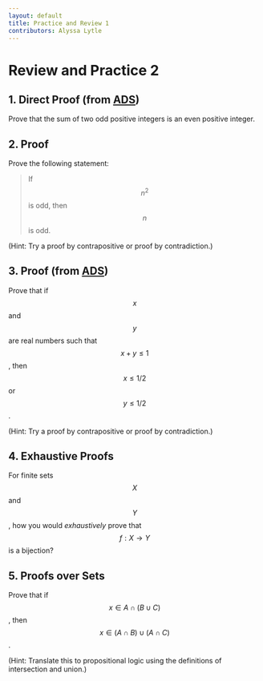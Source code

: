 ```yaml
---
layout: default
title: Practice and Review 1
contributors: Alyssa Lytle
---
```


# Review and Practice 2





## 1. Direct Proof (from [ADS](https://discretemath.org/))

Prove that the sum of two odd positive integers is an even positive integer.

## 2. Proof

Prove the following statement:

> If $$n^2$$ is odd, then $$n$$ is odd.

(Hint: Try a proof by contrapositive or proof by contradiction.)

## 3. Proof (from [ADS](https://discretemath.org/)) 
Prove that if $$x$$ and $$y$$ are real numbers such that $$x +y \leq 1$$, then $$x \leq 1/2$$ or $$y \leq 1/2$$.

(Hint: Try a proof by contrapositive or proof by contradiction.)

## 4. Exhaustive Proofs

For finite sets $$X$$ and $$Y$$, how you would *exhaustively* prove that $$f: X \to Y$$ is a bijection?

## 5. Proofs over Sets

Prove that if $$ x \in A \cap (B \cup C)$$, then $$x \in (A \cap B) \cup (A \cap C)$$. 

(Hint: Translate this to propositional logic using the definitions of intersection and union.)